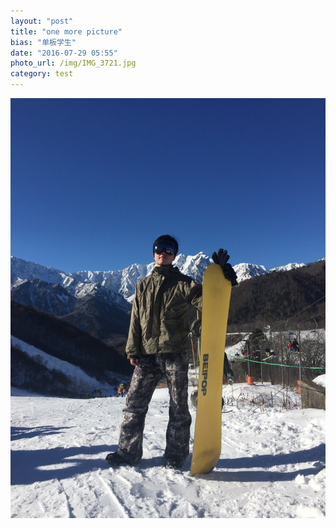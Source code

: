 ```yaml
---
layout: "post"
title: "one more picture"
bias: "单板学生"
date: "2016-07-29 05:55"
photo_url: /img/IMG_3721.jpg
category: test
---
```

![](/img/IMG_3721.jpg)
